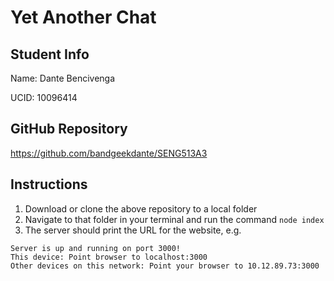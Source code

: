 Yet Another Chat
================

Student Info
------------

Name: Dante Bencivenga

UCID: 10096414

GitHub Repository
-----------------
<https://github.com/bandgeekdante/SENG513A3>

Instructions
------------
1. Download or clone the above repository to a local folder
2. Navigate to that folder in your terminal and run the command `node index`
3. The server should print the URL for the website, e.g.
```
Server is up and running on port 3000!
This device: Point browser to localhost:3000
Other devices on this network: Point your browser to 10.12.89.73:3000
```
